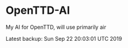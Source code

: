 # OpenTTD-AI
My AI for OpenTTD, will use primarily air

Latest backup: Sun Sep 22 20:03:01 UTC 2019
